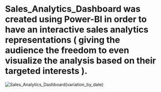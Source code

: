 # Sales_Analytics_Dashboard was created using Power-BI in order to have an interactive sales analytics representations ( giving the audience the freedom to even visualize the analysis based on their targeted interests ). 

![Sales_Analytics_Dashboard(variation_by_date)](https://user-images.githubusercontent.com/88122604/151708403-05778f8f-5a60-4d38-9069-7a6d387429a5.png)


